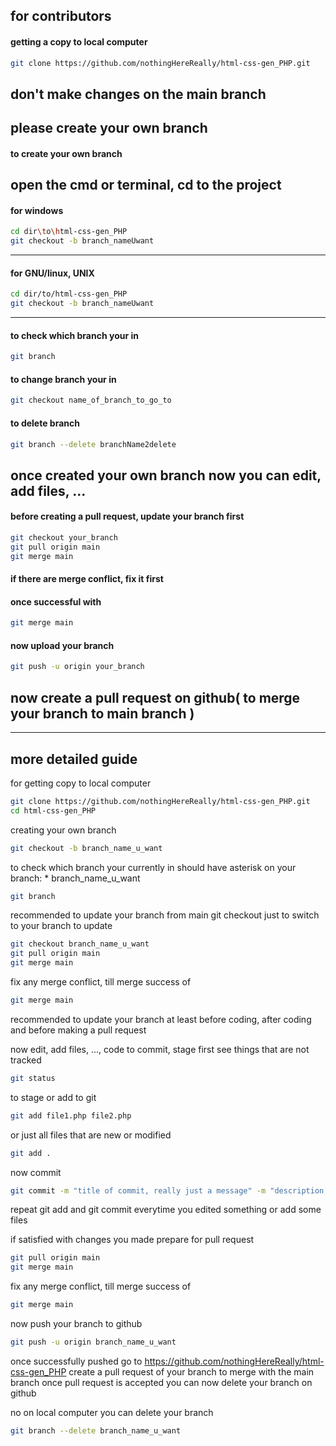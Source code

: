 for contributors
---

#### getting a copy to local computer
```bash
git clone https://github.com/nothingHereReally/html-css-gen_PHP.git
```


## don't make changes on the main branch
please create your own branch
---
#### to create your own branch
open the cmd or terminal, cd to the project
---
#### for windows
```bash
cd dir\to\html-css-gen_PHP
git checkout -b branch_nameUwant
```
---
#### for GNU/linux, UNIX
```bash
cd dir/to/html-css-gen_PHP
git checkout -b branch_nameUwant
```
---
#### to check which branch your in
```bash
git branch
```
#### to change branch your in
```bash
git checkout name_of_branch_to_go_to
```
#### to delete branch
```bash
git branch --delete branchName2delete
```
## once created your own branch now you can edit, add files, ...


#### before creating a pull request, update your branch first
```bash
git checkout your_branch
git pull origin main
git merge main
```
#### if there are merge conflict, fix it first
#### once successful with
```bash
git merge main
```
#### now upload your branch
```bash
git push -u origin your_branch
```
## now create a pull request on github( to merge your branch to main branch )


---
## more detailed guide
for getting copy to local computer
```bash
git clone https://github.com/nothingHereReally/html-css-gen_PHP.git
cd html-css-gen_PHP
```

creating your own branch
```bash
git checkout -b branch_name_u_want
```
to check which branch your currently in
should have asterisk on your branch: * branch_name_u_want
```bash
git branch
```

recommended to update your branch from main
git checkout just to switch to your branch
to update
```bash
git checkout branch_name_u_want
git pull origin main
git merge main
```
fix any merge conflict, till merge success of
```bash
git merge main
```
recommended to update your branch
at least before coding,
after coding
and before making a pull request


now edit, add files, ..., code
to commit, stage first
see things that are not tracked
```bash
git status
```
to stage or add to git
```bash
git add file1.php file2.php
```
or just all files that are new or modified
```bash
git add .
```
now commit
```bash
git commit -m "title of commit, really just a message" -m "description, really to just a message"
```
repeat git add and git commit
everytime you edited something or add some files


if satisfied with changes you made prepare for pull request
```bash
git pull origin main
git merge main
```
fix any merge conflict, till merge success of
```bash
git merge main
```
now push your branch to github
```bash
git push -u origin branch_name_u_want
```
once successfully pushed
go to https://github.com/nothingHereReally/html-css-gen_PHP
create a pull request of your branch to merge with the main branch
once pull request is accepted you can now delete your branch on github


no on local computer you can delete your branch
```bash
git branch --delete branch_name_u_want
```

